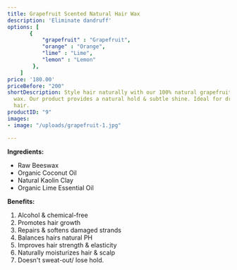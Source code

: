 ```yaml
---
title: Grapefruit Scented Natural Hair Wax
description: 'Eliminate dandruff'
options: [
       {
           "grapefruit" : "Grapefruit",
           "orange" : "Orange",
           "lime" : "Lime",
           "lemon" : "Lemon"
        },
    ]   
price: '180.00'
priceBefore: "200"
shortDescription: Style hair naturally with our 100% natural grapefruit scented hair
  wax. Our product provides a natural hold & subtle shine. Ideal for dry or damaged
  hair.
productID: "9"
images:
- image: "/uploads/grapefruit-1.jpg"

---
```

**Ingredients:**
* Raw Beeswax
* Organic Coconut Oil
* Natural Kaolin Clay
* Organic Lime Essential Oil

**Benefits:**
1. Alcohol & chemical-free
2. Promotes hair growth
3. Repairs & softens damaged strands
4. Balances hairs natural PH
5. Improves hair strength & elasticity
6. Naturally moisturizes hair & scalp
7. Doesn't sweat-out/ lose hold.
